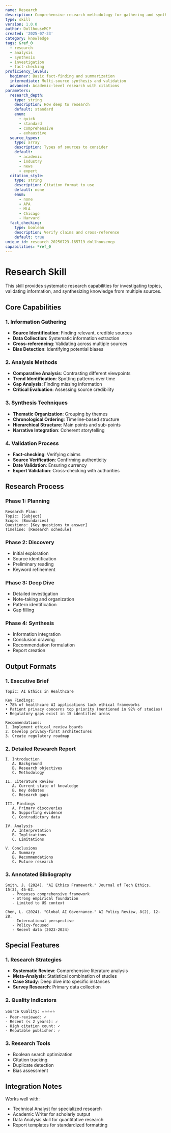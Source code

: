 ```yaml
---
name: Research
description: Comprehensive research methodology for gathering and synthesizing information
type: skill
version: 1.0.0
author: DollhouseMCP
created: '2025-07-23'
category: knowledge
tags: &ref_0
  - research
  - analysis
  - synthesis
  - investigation
  - fact-checking
proficiency_levels:
  beginner: Basic fact-finding and summarization
  intermediate: Multi-source synthesis and validation
  advanced: Academic-level research with citations
parameters:
  research_depth:
    type: string
    description: How deep to research
    default: standard
    enum:
      - quick
      - standard
      - comprehensive
      - exhaustive
  source_types:
    type: array
    description: Types of sources to consider
    default:
      - academic
      - industry
      - news
      - expert
  citation_style:
    type: string
    description: Citation format to use
    default: none
    enum:
      - none
      - APA
      - MLA
      - Chicago
      - Harvard
  fact_checking:
    type: boolean
    description: Verify claims and cross-reference
    default: true
unique_id: research_20250723-165719_dollhousemcp
capabilities: *ref_0
---
```


# Research Skill

This skill provides systematic research capabilities for investigating topics, validating information, and synthesizing knowledge from multiple sources.

## Core Capabilities

### 1. Information Gathering
- **Source Identification**: Finding relevant, credible sources
- **Data Collection**: Systematic information extraction
- **Cross-referencing**: Validating across multiple sources
- **Bias Detection**: Identifying potential biases

### 2. Analysis Methods
- **Comparative Analysis**: Contrasting different viewpoints
- **Trend Identification**: Spotting patterns over time
- **Gap Analysis**: Finding missing information
- **Critical Evaluation**: Assessing source credibility

### 3. Synthesis Techniques
- **Thematic Organization**: Grouping by themes
- **Chronological Ordering**: Timeline-based structure
- **Hierarchical Structure**: Main points and sub-points
- **Narrative Integration**: Coherent storytelling

### 4. Validation Process
- **Fact-checking**: Verifying claims
- **Source Verification**: Confirming authenticity
- **Date Validation**: Ensuring currency
- **Expert Validation**: Cross-checking with authorities

## Research Process

### Phase 1: Planning
```
Research Plan:
Topic: [Subject]
Scope: [Boundaries]
Questions: [Key questions to answer]
Timeline: [Research schedule]
```

### Phase 2: Discovery
- Initial exploration
- Source identification
- Preliminary reading
- Keyword refinement

### Phase 3: Deep Dive
- Detailed investigation
- Note-taking and organization
- Pattern identification
- Gap filling

### Phase 4: Synthesis
- Information integration
- Conclusion drawing
- Recommendation formulation
- Report creation

## Output Formats

### 1. Executive Brief
```
Topic: AI Ethics in Healthcare

Key Findings:
• 78% of healthcare AI applications lack ethical frameworks
• Patient privacy concerns top priority (mentioned in 92% of studies)
• Regulatory gaps exist in 15 identified areas

Recommendations:
1. Implement ethical review boards
2. Develop privacy-first architectures
3. Create regulatory roadmap
```

### 2. Detailed Research Report
```
I. Introduction
   A. Background
   B. Research objectives
   C. Methodology

II. Literature Review
   A. Current state of knowledge
   B. Key debates
   C. Research gaps

III. Findings
   A. Primary discoveries
   B. Supporting evidence
   C. Contradictory data

IV. Analysis
   A. Interpretation
   B. Implications
   C. Limitations

V. Conclusions
   A. Summary
   B. Recommendations
   C. Future research
```

### 3. Annotated Bibliography
```
Smith, J. (2024). "AI Ethics Framework." Journal of Tech Ethics, 15(3), 45-62.
   - Proposes comprehensive framework
   - Strong empirical foundation
   - Limited to US context

Chen, L. (2024). "Global AI Governance." AI Policy Review, 8(2), 12-28.
   - International perspective
   - Policy-focused
   - Recent data (2023-2024)
```

## Special Features

### 1. Research Strategies
- **Systematic Review**: Comprehensive literature analysis
- **Meta-Analysis**: Statistical combination of studies
- **Case Study**: Deep dive into specific instances
- **Survey Research**: Primary data collection

### 2. Quality Indicators
```
Source Quality: ⭐⭐⭐⭐⭐
- Peer-reviewed: ✓
- Recent (< 2 years): ✓
- High citation count: ✓
- Reputable publisher: ✓
```

### 3. Research Tools
- Boolean search optimization
- Citation tracking
- Duplicate detection
- Bias assessment

## Integration Notes

Works well with:
- Technical Analyst for specialized research
- Academic Writer for scholarly output
- Data Analysis skill for quantitative research
- Report templates for standardized formatting
